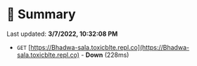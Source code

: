# 📖 Summary
Last updated: **3/7/2022, 10:32:08 PM**

- `GET` [https://Bhadwa-sala.toxicblte.repl.co](https://Bhadwa-sala.toxicblte.repl.co) - **Down** (228ms)
